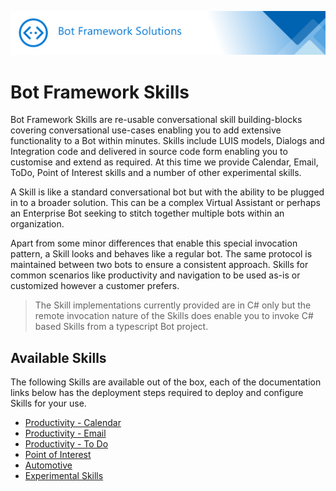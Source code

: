 ![Bot Framework Solutions](/docs/media/bot_framework_solutions_header.png)

# Bot Framework Skills

Bot Framework Skills are re-usable conversational skill building-blocks covering conversational use-cases enabling you to add extensive functionality to a Bot within minutes. Skills include LUIS models, Dialogs and Integration code and delivered in source code form enabling you to customise and extend as required. At this time we provide Calendar, Email, ToDo, Point of Interest skills and a number of other experimental skills.

A Skill is like a standard conversational bot but with the ability to be plugged in to a broader solution. This can be a complex Virtual Assistant or perhaps an Enterprise Bot seeking to stitch together multiple bots within an organization.

Apart from some minor differences that enable this special invocation pattern, a Skill looks and behaves like a regular bot. The same protocol is maintained between two bots to ensure a consistent approach. Skills for common scenarios like productivity and navigation to be used as-is or customized however a customer prefers.

>The Skill implementations currently provided are in C# only but the remote invocation nature of the Skills does enable you to invoke C# based Skills from a typescript Bot project.

## Available Skills

The following Skills are available out of the box, each of the documentation links below has the deployment steps required to deploy and configure Skills for your use.

- [Productivity - Calendar](../reference/skills/productivity-calendar.md)
- [Productivity - Email](../reference/skills/productivity-email.md)
- [Productivity - To Do](../reference/skills/productivity-todo.md)
- [Point of Interest](../reference/skills/pointofinterest.md)
- [Automotive](../reference/skills/automotive.md)
- [Experimental Skills](../reference/skills/experimental.md)
